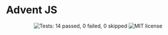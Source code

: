 # Advent JS

<p align="center">

<img src="https://img.shields.io/badge/tests-✔_14_|_✘_0_|_➟_0-brightgreen" alt="Tests: 14 passed, 0 failed, 0 skipped">

<img src="https://img.shields.io/badge/license-MIT-green" alt="MIT license">

</p>
